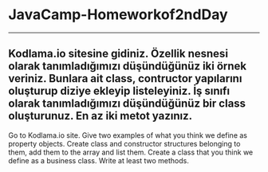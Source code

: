# JavaCamp-Homeworkof2ndDay
--------------------------------------------------------------------------------------------------
Kodlama.io sitesine gidiniz.
Özellik nesnesi olarak tanımladığımızı düşündüğünüz iki örnek veriniz.
Bunlara ait class, contructor yapılarını oluşturup diziye ekleyip listeleyiniz.
İş sınıfı olarak tanımladığımızı düşündüğünüz bir class oluşturunuz. En az iki metot yazınız.
--------------------------------------------------------------------------------------------------
Go to Kodlama.io site.
Give two examples of what you think we define as property objects.
Create class and constructor structures belonging to them, add them to the array and list them.
Create a class that you think we define as a business class. Write at least two methods.
